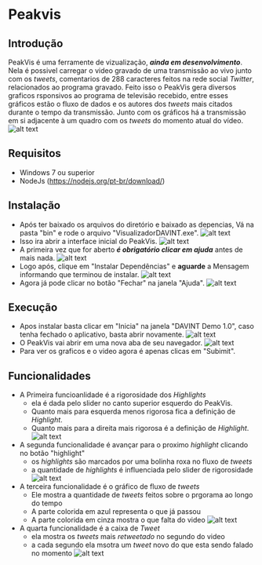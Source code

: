 # Peakvis

## Introdução
PeakVis é uma ferramente de vizualização, ***ainda em desenvolvimento***. Nela é possivel carregar o video gravado de uma transmissão ao vivo junto com os _tweets_, comentarios de 288 caracteres feitos na rede social _Twitter_, relacionados ao programa gravado. Feito isso o PeakVis gera diversos graficos rsponsivos ao programa de televisão recebido, entre esses gráficos estão o fluxo de dados e os autores dos _tweets_ mais citados durante o tempo da transmissão. Junto com os gráficos há a transmissão em si adjacente à um quadro com os _tweets_ do momento atual do vídeo.
![alt text](https://media.discordapp.net/attachments/511284977409851402/725449788212117504/imagem1.png?width=1270&height=720)

## Requisitos
 - Windows 7 ou superior
 - NodeJs (https://nodejs.org/pt-br/download/)
 
## Instalação
 - Após ter baixado os arquivos do diretório e baixado as depencias, Vá na pasta "bin" e rode o arquivo "VisualizadorDAVINT.exe". 
![alt text](https://media.discordapp.net/attachments/511284977409851402/725458375676264568/unknown.png)
 - Isso ira abrir a interface inicial do PeakVis.
![alt text](https://media.discordapp.net/attachments/511284977409851402/725458008666013796/unknown.png)
 - A primeira vez que for aberto ***é obrigatório clicar em ajuda*** antes de mais nada.
 ![alt text](https://media.discordapp.net/attachments/511284977409851402/725459031388586014/unknown.png)
 - Logo após, clique em "Instalar Dependências" e **aguarde** a Mensagem informando que terminou de instalar.
 ![alt text](https://media.discordapp.net/attachments/511284977409851402/725459501049970819/unknown.png)
 - Agora já pode clicar no botão "Fechar" na janela "Ajuda".
 ![alt text](https://media.discordapp.net/attachments/511284977409851402/725459031388586014/unknown.png)
 
 ## Execução
 - Apos instalar basta clicar em "Inicia" na janela "DAVINT Demo 1.0", caso tenha fechado o aplicativo, basta abrir novamente.
 ![alt text](https://media.discordapp.net/attachments/511284977409851402/725460151875797144/unknown.png)
 - O PeakVis vai abrir em uma nova aba de seu navegador.
 ![alt text](https://media.discordapp.net/attachments/511284977409851402/725460333942145044/unknown.png?width=1442&height=293)
 - Para ver os graficos e o video agora é apenas clicas em "Subimit".
 
 ## Funcionalidades
 - A Primeira funcioanlidade é a rigorosidade dos _Highlights_
   - ela é dada pelo slider no canto superior esquerdo do PeakVis.
   - Quanto mais para esquerda menos rigorosa fica a definição de _Highlight_.
   - Quanto mais para a direita mais rigorosa é a definição de _Highlight_.
![alt text](https://media.discordapp.net/attachments/511284977409851402/725464004113465434/unknown.png)
- A segunda funcionalidade é avançar para o proximo _highlight_ clicando no botão "highlight"
  - os _highlights_ são marcados por uma bolinha roxa no fluxo de _tweets_
  - a quantidade de _highlights_ é influenciada pelo slider de rigorosidade
   ![alt text](https://media.discordapp.net/attachments/511284977409851402/725463700164575313/unknown.png)
- A terceira funcionalidade é o gráfico de fluxo de _tweets_
  - Ele mostra a quantidade de _tweets_ feitos sobre o prgorama ao longo do tempo
  - A parte colorida em azul representa o que já passou 
  - A parte colorida em cinza mostra o que falta do video
 ![alt text](https://media.discordapp.net/attachments/511284977409851402/725465708909035590/unknown.png?width=1442&height=299)
 - A quarta funcionalidade é a caixa de _Tweet_
   - ela mostra os _tweets_ mais _retweetado_ no segundo do video
   - a cada segundo ela msotra um _tweet_ novo do que esta sendo falado no momento
![alt text](https://media.discordapp.net/attachments/511284977409851402/725467582336860189/unknown.png)
